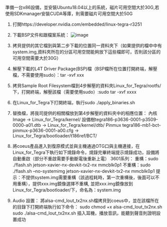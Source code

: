 準備一台x86設備，並安裝Ubuntu18.04以上的系統，磁片可用空間大於30G,若使用SDKmanager安裝CUDA等庫，則需要磁片可用空間大於50G 
1.	打開https://developer.nvidia.com/embedded/linux-tegra-r3251 
 
2.	下載BSP文件和跟檔案系統： 
  ![image](https://github.com/mark-nexcom/3501/assets/63223264/44cef915-db37-4066-9341-d58d7b58329d)

3.	拷貝提供的其它檔到與第二步下載的位置同一資料夾下（如果提供的檔中中有system.img,資料夾所在的分區可用空間能夠放下這些檔即可，否則該分區的可用空間需要大於30G） 
4.	解壓下載的L4T Driver Package(BSP)檔（BSP檔所在位置打開終端，解壓檔，不需要使用sudo）：tar -xvf xxx 
5.	拷貝Sample Root Filesystem檔到4步解壓的資料夾Linux_for_Tegra/rootfs/下，打開終端，解壓該檔（需要使用sudo）:sudo tar -xvf xxxx 
6.	在Linux_for_Tegra下打開終端，執行sudo ./apply_binaries.sh 
7.	替換檔，將我司提供的相關檔放到第4步解壓的資料夾中的相應位置： 
內核Image -> Linux_for_Tegra/kernel/ 
設備樹tegra186-p3636-0001-p3509-0000-a01.dtb -> Linux_for_Tegra/kernel/dtb/ 
Pinmux tegra186-mb1-bct-pinmux-p3636-0001-a00.cfg -> Linux_for_Tegra/bootloader/t186ref/BCT/ 
8.	將coeus產品進入到復原模式並與主機通過OTG口與主機連接，在Linux_for_Tegra下執行如下燒錄命令，燒錄完畢終端提示燒錄成功，設備將自動重啟（部分不重啟需要手動斷電後重新上電） 
3601系列： 
重構：sudo ./flash.sh jetson-xavier-nx-devkit-tx2-nx mmcblk0p1 
不重構：sudo ./flash.sh –no-systemimg jetson-xavier-nx-devkit-tx2-nx mmcblk0p1 
提示：不提供system.img需要重構（該過程耗時，第一次重構後，後面可以不用重構），提供xxx.img鏡像選擇不重構, 並把xxx.img鏡像放到Linux_for_Tegra/bootloader/下，命名為：system.img 
9.	Audio 設置： 
將alsa-cmd_lout_tx2nx.sh檔拷貝到coeus中，並在該檔所在的目錄下打開終端執行如下命令： 
sudo chmod +x alsa-cmd_lout_tx2nx.sh 
sudo ./alsa-cmd_lout_tx2nx.sh 
插入耳機，播放音訊，能聽到聲音則證明設置成功 
 

